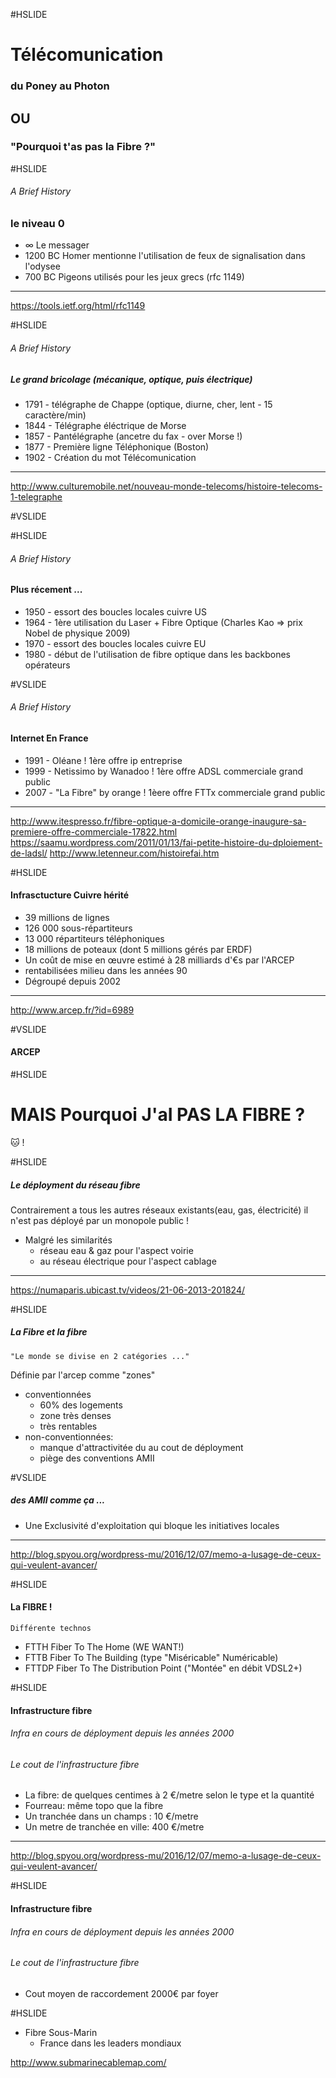 #HSLIDE

# Télécomunication
### du Poney au Photon
## OU
### "Pourquoi t'as pas la Fibre ?"

#HSLIDE
###### A Brief History
### le niveau 0
* ∞  Le messager
* 1200 BC Homer mentionne l'utilisation de feux de signalisation dans l'odysee
* 700 BC Pigeons utilisés pour les jeux grecs (rfc 1149)
- - -
 https://tools.ietf.org/html/rfc1149

#HSLIDE
###### A Brief History
##### Le grand bricolage (mécanique, optique, puis électrique)
* 1791 - télégraphe de Chappe (optique, diurne, cher, lent - 15 caractère/min)
* 1844 - Télégraphe éléctrique de Morse
* 1857 - Pantélégraphe (ancetre du fax - over Morse !)
* 1877 - Première ligne Téléphonique (Boston)
* 1902 - Création du mot Télécomunication 
- - -
http://www.culturemobile.net/nouveau-monde-telecoms/histoire-telecoms-1-telegraphe

#VSLIDE

#HSLIDE
###### A Brief History
#### Plus récement ...
* 1950 - essort des boucles locales cuivre US
* 1964 - 1ère utilisation du Laser + Fibre Optique (Charles Kao => prix Nobel de physique 2009)
* 1970 - essort des boucles locales cuivre  EU
* 1980 - début de l'utilisation de fibre optique dans les backbones opérateurs

#VSLIDE
###### A Brief History
#### Internet En France

* 1991 - Oléane ! 1ère offre ip entreprise
* 1999 - Netissimo by Wanadoo ! 1ère offre ADSL commerciale grand public
* 2007 - "La Fibre" by orange ! 1èere offre FTTx commerciale grand public

- - -
http://www.itespresso.fr/fibre-optique-a-domicile-orange-inaugure-sa-premiere-offre-commerciale-17822.html
https://saamu.wordpress.com/2011/01/13/fai-petite-histoire-du-dploiement-de-ladsl/
http://www.letenneur.com/histoirefai.htm

#HSLIDE
#### Infrasctucture Cuivre hérité

* 39 millions de lignes
* 126 000 sous-répartiteurs
* 13 000 répartiteurs téléphoniques
* 18 millions de poteaux (dont 5 millions gérés par ERDF)
* Un coût de mise en œuvre estimé à 28 milliards d'€s par l'ARCEP
* rentabilisées milieu dans les années 90 
* Dégroupé depuis 2002

- - -
http://www.arcep.fr/?id=6989

#VSLIDE
#### ARCEP

#HSLIDE
# MAIS Pourquoi J'aI PAS LA FIBRE ?
:cat: !

#HSLIDE
##### Le déployment du réseau fibre

Contrairement a tous les autres réseaux existants(eau, gas, électricité)
il n'est pas déployé par un monopole public !

* Malgré les similarités
  * réseau eau & gaz pour l'aspect voirie
  * au réseau électrique pour l'aspect cablage

- - - 
https://numaparis.ubicast.tv/videos/21-06-2013-201824/

#HSLIDE
##### La Fibre et la fibre
    "Le monde se divise en 2 catégories ..."
Définie par l'arcep comme "zones"
* conventionnées
  * 60% des logements
  * zone très denses
  * très rentables
* non-conventionnées:
  * manque d'attractivitée du au cout de déployment
  * piège des conventions AMII

#VSLIDE
##### des AMII comme ça ...

* Une Exclusivité d'exploitation qui bloque les initiatives locales
 
- - -
http://blog.spyou.org/wordpress-mu/2016/12/07/memo-a-lusage-de-ceux-qui-veulent-avancer/

#HSLIDE
#### La FIBRE !
    Différente technos
* FTTH Fiber To The Home (WE WANT!) 
* FTTB Fiber To The Building (type "Miséricable" Numéricable)
* FTTDP Fiber To The Distribution Point ("Montée" en débit VDSL2+)

#HSLIDE
#### Infrastructure fibre

###### Infra en cours de déployment depuis les années 2000
###### Le cout de l'infrastructure fibre
* La fibre: de quelques centimes à 2 €/metre selon le type et la quantité
* Fourreau: même topo que la fibre
* Un tranchée dans un champs : 10 €/metre
* Un metre de tranchée en ville: 400 €/metre

- - -
http://blog.spyou.org/wordpress-mu/2016/12/07/memo-a-lusage-de-ceux-qui-veulent-avancer/

#HSLIDE
#### Infrastructure fibre

###### Infra en cours de déployment depuis les années 2000
###### Le cout de l'infrastructure fibre
* Cout moyen de raccordement 2000€ par foyer


#HSLIDE
* Fibre Sous-Marin
  * France dans les leaders mondiaux 

http://www.submarinecablemap.com/

